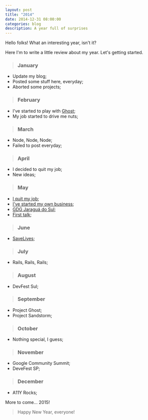 ```yaml
---
layout: post
title: "2014"
date: 2014-12-31 08:00:00
categories: blog
description: A year full of surprises
---
```


Hello folks! What an interesting year, isn't it?

Here I'm to write a little review about my year. Let's getting started.

> ### January

* Update my blog;
* Posted some stuff here, everyday;
* Aborted some projects;

> ### February

* I've started to play with <a href="http://ghost.org">Ghost</a>;
* My job started to drive me nuts;

> ### March

* Node, Node, Node;
* Failed to post everyday;

> ### April

* I decided to quit my job;
* New ideas;

> ### May

* <a href="http://agtlucas.com/blog/2014/05/22/farewell.html">I quit my job</a>;
* <a href="https://www.awlka.com/">I've started my own business</a>;
* <a href="https://developers.google.com/groups/chapter/114767068998939804773/">GDG Jaraguá do Sul</a>;
* <a href="https://medium.com/@agtlucas/my-first-talk-24520f63d662">First talk</a>;

> ### June

* <a href="https://saveliv.es">SaveLives</a>;

> ### July

* Rails, Rails, Rails;

> ### August

* DevFest Sul;

> ### September

* Project Ghost;
* Project Sandstorm;

> ### October

* Nothing special, I guess;

> ### November

* Google Community Summit;
* DeveFest SP;

> ### December

* A11Y Rocks;

More to come... 2015!

> Happy New Year, everyone!